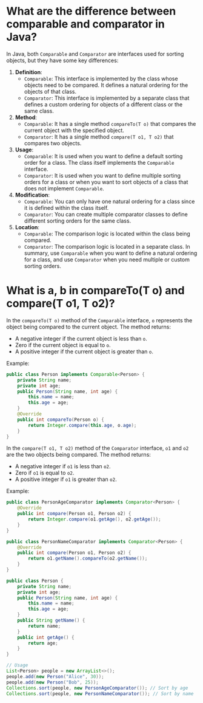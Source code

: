 # What are the difference between comparable and comparator in Java?
In Java, both `Comparable` and `Comparator` are interfaces used for sorting objects, but they have some key differences:
1. **Definition**:
   - `Comparable`: This interface is implemented by the class whose objects need to be compared. It defines a natural ordering for the objects of that class.
   - `Comparator`: This interface is implemented by a separate class that defines a custom ordering for objects of a different class or the same class.
2. **Method**:
   - `Comparable`: It has a single method `compareTo(T o)` that compares the current object with the specified object.
   - `Comparator`: It has a single method `compare(T o1, T o2)` that compares two objects.
3. **Usage**:
   - `Comparable`: It is used when you want to define a default sorting order for a class. The class itself implements the `Comparable` interface.
   - `Comparator`: It is used when you want to define multiple sorting orders for a class or when you want to sort objects of a class that does not implement `Comparable`.
4. **Modification**:
   - `Comparable`: You can only have one natural ordering for a class since it is defined within the class itself.
   - `Comparator`: You can create multiple comparator classes to define different sorting orders for the same class.
5. **Location**:
   - `Comparable`: The comparison logic is located within the class being compared.
   - `Comparator`: The comparison logic is located in a separate class.
In summary, use `Comparable` when you want to define a natural ordering for a class, and use `Comparator` when you need multiple or custom sorting orders.

# What is a, b in compareTo(T o) and compare(T o1, T o2)?
In the `compareTo(T o)` method of the `Comparable` interface, `o` represents the object being compared to the current object. The method returns:
- A negative integer if the current object is less than `o`.
- Zero if the current object is equal to `o`.
- A positive integer if the current object is greater than `o`.

Example:
```java
public class Person implements Comparable<Person> {
    private String name;
    private int age;
    public Person(String name, int age) {
        this.name = name;
        this.age = age;
    }
    @Override
    public int compareTo(Person o) {
        return Integer.compare(this.age, o.age);
    }
}
```

In the `compare(T o1, T o2)` method of the `Comparator` interface, `o1` and `o2` are the two objects being compared. The method returns:
- A negative integer if `o1` is less than `o2`.
- Zero if `o1` is equal to `o2`.
- A positive integer if `o1` is greater than `o2`.

Example:
```java
public class PersonAgeComparator implements Comparator<Person> {
    @Override
    public int compare(Person o1, Person o2) {
        return Integer.compare(o1.getAge(), o2.getAge());
    }
}

public class PersonNameComparator implements Comparator<Person> {
    @Override
    public int compare(Person o1, Person o2) {
        return o1.getName().compareTo(o2.getName());
    }
}

public class Person {
    private String name;
    private int age;
    public Person(String name, int age) {
        this.name = name;
        this.age = age;
    }
    public String getName() {
        return name;
    }
    public int getAge() {
        return age;
    }
}

// Usage
List<Person> people = new ArrayList<>();
people.add(new Person("Alice", 30));
people.add(new Person("Bob", 25));
Collections.sort(people, new PersonAgeComparator()); // Sort by age
Collections.sort(people, new PersonNameComparator()); // Sort by name
```
